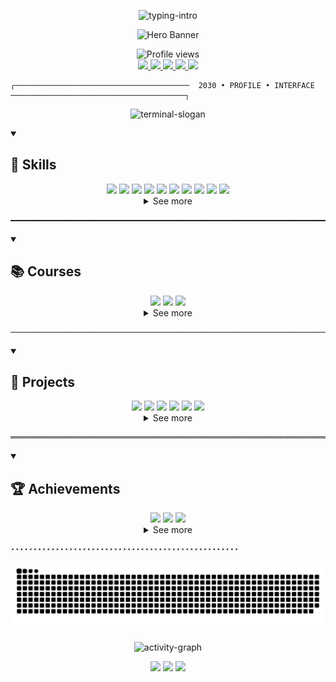 <!-- Hero Banner with Animated Gradient and Avatar Mask -->
<p align="center">
  <img src="https://readme-typing-svg.herokuapp.com?font=JetBrains+Mono&size=28&duration=2500&pause=800&color=00E5FF&center=true&vCenter=true&width=900&lines=Hi%2C+I'm+Bollareddy+Pranoy+Raj;Full+Stack+Developer+%7C+React+Native+%7C+Java;Building+modern+mobile+%26+web+experiences" alt="typing-intro"/>
</p>

<p align="center">
  <picture>
    <source media="(prefers-color-scheme: dark)" srcset="https://svg-banners.vercel.app/api?type=glitch&text1=Bollareddy%20Pranoy%20Raj&text2=%F0%9F%94%A5%20Future-ready%20Developer&width=1200&height=250" />
    <img alt="Hero Banner" src="https://svg-banners.vercel.app/api?type=glitch&text1=Bollareddy%20Pranoy%20Raj&text2=%F0%9F%94%A5%20Future-ready%20Developer&width=1200&height=250" />
  </picture>
</p>

<!-- Glassmorphism Styles -->
<div align="center">
  
  <img src="https://komarev.com/ghpvc/?username=bollareddypranoyraj1&label=Profile%20views&color=0e75b6&style=flat" alt="Profile views" />

  <br/>

  <!-- Social Badges with Hover Emojis -->
  <a href="mailto:bollareddypranoyraj@gmail.com" title="Email">
    <img src="https://img.shields.io/badge/Email-bollareddypranoyraj%40gmail.com-0A66C2?style=for-the-badge&logo=gmail&logoColor=white" />
  </a>
  <a href="https://linkedin.com/in/pranoy-raj-bollareddy-8b62b6279" target="_blank" title="LinkedIn">
    <img src="https://img.shields.io/badge/LinkedIn-Connect-0A66C2?style=for-the-badge&logo=linkedin&logoColor=white" />
  </a>
  <a href="https://instagram.com/bolla_reddy____bpr_" target="_blank" title="Instagram">
    <img src="https://img.shields.io/badge/Instagram-Follow-E4405F?style=for-the-badge&logo=instagram&logoColor=white" />
  </a>
  <a href="https://www.leetcode.com/pranoy2005" target="_blank" title="LeetCode">
    <img src="https://img.shields.io/badge/LeetCode-Profile-FFA116?style=for-the-badge&logo=leetcode&logoColor=white" />
  </a>
  <a href="https://www.codechef.com/users/reddypranoyraj" target="_blank" title="CodeChef">
    <img src="https://img.shields.io/badge/CodeChef-Profile-5B4638?style=for-the-badge&logo=codechef&logoColor=white" />
  </a>
</div>

<!-- ASCII Futuristic Separator -->

````
┌───────────────────────────────────────  2030 • PROFILE • INTERFACE  ───────────────────────────────────────┐
````

<!-- Terminal-style Slogan -->
<p align="center">
  <img src="https://readme-typing-svg.herokuapp.com?font=Fira+Code&size=18&duration=2500&pause=700&color=00FFC6&center=true&vCenter=true&multiline=true&width=900&lines=echo+%22Shipping+clean+code,+beautiful+UIs,+and+snappy+APIs.%22;cat+%2Fdev%2Fmission+%7C+grep+%22learn%22+%26%26+echo+%22iterate++%E2%9A%A1%22" alt="terminal-slogan"/>
</p>

<!-- Skills Section -->
<details open>
<summary><h2>🧰 Skills</h2></summary>

<div align="center">

  <!-- Skill Shields as Card Row -->
  <img src="https://img.shields.io/badge/HTML5-E34F26?style=for-the-badge&logo=html5&logoColor=white"/>
  <img src="https://img.shields.io/badge/CSS3-1572B6?style=for-the-badge&logo=css3&logoColor=white"/>
  <img src="https://img.shields.io/badge/JavaScript-F7DF1E?style=for-the-badge&logo=javascript&logoColor=black"/>
  <img src="https://img.shields.io/badge/Java-ED8B00?style=for-the-badge&logo=openjdk&logoColor=white"/>
  <img src="https://img.shields.io/badge/React%20Native-20232A?style=for-the-badge&logo=react&logoColor=61DAFB"/>
  <img src="https://img.shields.io/badge/Node.js-339933?style=for-the-badge&logo=node.js&logoColor=white"/>
  <img src="https://img.shields.io/badge/Express.js-000000?style=for-the-badge&logo=express&logoColor=white"/>
  <img src="https://img.shields.io/badge/MongoDB-4EA94B?style=for-the-badge&logo=mongodb&logoColor=white"/>
  <img src="https://img.shields.io/badge/Git-F05032?style=for-the-badge&logo=git&logoColor=white"/>
  <img src="https://img.shields.io/badge/Python-3776AB?style=for-the-badge&logo=python&logoColor=white"/>

  <br/>

  <!-- See more collapsible -->
  <details>
    <summary>See more</summary>
    <img src="https://img.shields.io/badge/REST-02569B?style=for-the-badge&logo=swagger&logoColor=white"/>
    <img src="https://img.shields.io/badge/Firebase-FFCA28?style=for-the-badge&logo=firebase&logoColor=black"/>
    <img src="https://img.shields.io/badge/Tailwind_CSS-38B2AC?style=for-the-badge&logo=tailwind-css&logoColor=white"/>
    <img src="https://img.shields.io/badge/CI%2FCD-GitHub_Actions-2088FF?style=for-the-badge&logo=github-actions&logoColor=white"/>
  </details>
</div>
</details>

````
━━━━━━━━━━━━━━━━━━━━━━━━━━━━━━━━━━━━━━━━━━━━━━━━━━━━━━━━━━━━━━━━━━━━━━━━━━━━━━━━━━━━━━━━━━━━━━━━━━━━━━━━━━━━
````

<!-- Courses Section -->
<details open>
<summary><h2>📚 Courses</h2></summary>

<div align="center">

  <!-- Card-like badges -->
  <img src="https://img.shields.io/badge/Full%20Stack%20Development-React%20%7C%20Node%20%7C%20MongoDB-6A5ACD?style=for-the-badge&logo=vercel&logoColor=white"/>
  <img src="https://img.shields.io/badge/Java-Data%20Structures%20%26%20Algorithms-007396?style=for-the-badge&logo=java&logoColor=white"/>
  <img src="https://img.shields.io/badge/React%20Native-Mobile%20Development-61DAFB?style=for-the-badge&logo=react&logoColor=black"/>

  <details>
    <summary>See more</summary>
    <img src="https://img.shields.io/badge/Web%20Performance-Optimization-FF6F61?style=for-the-badge&logo=googlechrome&logoColor=white"/>
    <img src="https://img.shields.io/badge/Cloud%20Basics-AWS%20%7C%20Vercel-232F3E?style=for-the-badge&logo=amazonaws&logoColor=white"/>
  </details>
</div>
</details>

````
────────────────────────────────────────────────────────────────────────────────────────────────────────────
````

<!-- Projects Section -->
<details open>
<summary><h2>🚀 Projects</h2></summary>

<div align="center">

  <!-- Project Cards with CI/Deploy badges -->
  
  <a href="#" title="Mobile Commerce App" style="text-decoration:none;">
    <img src="https://img.shields.io/badge/Mobile%20Commerce-App-1ABC9C?style=for-the-badge&logo=android&logoColor=white"/>
    <img src="https://img.shields.io/badge/CI-passing-brightgreen?style=flat-square"/>
  </a>
  
  <a href="#" title="Portfolio PWA" style="text-decoration:none;">
    <img src="https://img.shields.io/badge/Portfolio-PWA-9B59B6?style=for-the-badge&logo=pwa&logoColor=white"/>
    <img src="https://img.shields.io/badge/Deploy-Vercel-black?style=flat-square&logo=vercel"/>
  </a>

  <a href="#" title="Chat App" style="text-decoration:none;">
    <img src="https://img.shields.io/badge/Chat-App-3498DB?style=for-the-badge&logo=webrtc&logoColor=white"/>
    <img src="https://img.shields.io/badge/CI-passing-brightgreen?style=flat-square"/>
  </a>

  <br/>
  
  <details>
    <summary>See more</summary>
    <a href="#" title="Task Manager API"><img src="https://img.shields.io/badge/Task%20Manager-API-2ECC71?style=for-the-badge&logo=postman&logoColor=white"/></a>
    <a href="#" title="Dev Blog"><img src="https://img.shields.io/badge/Dev-Blog-F39C12?style=for-the-badge&logo=hashnode&logoColor=white"/></a>
  </details>

</div>
</details>

````
════════════════════════════════════════════════════════════════════════════════════════════════════════════
````

<!-- Achievements Section -->
<details open>
<summary><h2>🏆 Achievements</h2></summary>

<div align="center">
  <img src="https://img.shields.io/badge/LeetCode-100%2B%20problems-FFA116?style=for-the-badge&logo=leetcode&logoColor=white"/>
  <img src="https://img.shields.io/badge/CodeChef-3%20%F0%9F%8C%9F-5B4638?style=for-the-badge&logo=codechef&logoColor=white"/>
  <img src="https://img.shields.io/badge/Open%20Source-Contributor-2C3E50?style=for-the-badge&logo=github&logoColor=white"/>

  <details>
    <summary>See more</summary>
    <img src="https://img.shields.io/badge/Hackathons-Participant-8E44AD?style=for-the-badge&logo=devpost&logoColor=white"/>
    <img src="https://img.shields.io/badge/College-Top%2010%25-27AE60?style=for-the-badge&logo=googleclassroom&logoColor=white"/>
  </details>
</div>
</details>

````
⋆⋆⋆⋆⋆⋆⋆⋆⋆⋆⋆⋆⋆⋆⋆⋆⋆⋆⋆⋆⋆⋆⋆⋆⋆⋆⋆⋆⋆⋆⋆⋆⋆⋆⋆⋆⋆⋆⋆⋆⋆⋆⋆⋆⋆⋆⋆⋆⋆⋆⋆
````

<!-- Contribution Snake & Heatmap -->
<p align="center">
  <picture>
    <source media="(prefers-color-scheme: dark)" srcset="https://raw.githubusercontent.com/Platane/snk/output/github-contribution-grid-snake-dark.svg" />
    <img alt="snake" src="https://raw.githubusercontent.com/Platane/snk/output/github-contribution-grid-snake.svg" />
  </picture>
</p>

<p align="center">
  <img src="https://github-readme-activity-graph.vercel.app/graph?username=bollareddypranoyraj1&theme=react-dark&hide_border=true&area=true" alt="activity-graph" />
</p>

<!-- Footer badge row -->
<p align="center">
  <img src="https://img.shields.io/badge/Built_for-2030_Profile-0d9488?style=for-the-badge"/>
  <img src="https://img.shields.io/badge/Maintained-Actively-84cc16?style=for-the-badge"/>
  <img src="https://img.shields.io/badge/License-MIT-64748b?style=for-the-badge"/>
</p>

